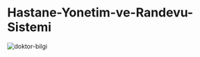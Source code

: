 # Hastane-Yonetim-ve-Randevu-Sistemi

<img src="../ProjectImage/Doktor-Bilgi-1.png" alt="doktor-bilgi">